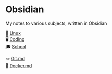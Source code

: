 # Obsidian

My notes to various subjects, written in Obsidian

🐧 [Linux](/Linux/_Linux.md)  
🖥️ [Coding](Coding/_Coding.md)  
🎓 [School](/School/_School.md)

🪢 [Git.md](./Git.md)  
🐋 [Docker.md](./Docker.md)
